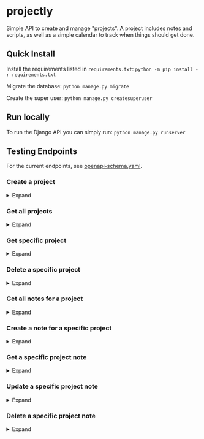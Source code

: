 # projectly
Simple API to create and manage "projects". A project includes notes and scripts, as well as a simple calendar to track when things should get done.

## Quick Install
Install the requirements listed in `requirements.txt`: `python -m pip install -r requirements.txt`

Migrate the database: `python manage.py migrate`

Create the super user: `python manage.py createsuperuser`
## Run locally
To run the Django API you can simply run: `python manage.py runserver`
## Testing Endpoints
For the current endpoints, see [openapi-schema.yaml](./openapi-schema.yaml).
### Create a project
<details>
    <summary>Expand</summary>

#### Via curl
```curl -X POST -H "Content-Type: application/json" -d "{\"name_text\": \"POST test\", \"pub_date\": \"2024-06-19\"}" http://localhost:8000/projects```

Which returns a JSON blob such as:

```json
{
    "id":2,
    "name_text":"POST test",
    "pub_date":"2024-06-19"
}
```
</details>


### Get all projects
<details>
    <summary>Expand</summary>

#### Via curl
```curl -X GET http://localhost:8000/projects```

Which returns a JSON blob such as:

```json
[
    {
        "id": 2,
        "name_text": "POST test",
        "pub_date": "2024-06-19"
    }
]
```
</details>

### Get specific project
<details>
    <summary>Expand</summary>

#### Via curl
```curl -X GET http://localhost:8000/projects/2```

Which returns a JSON blob such as:

```json
{
    "id": 2,
    "name_text": "POST test",
    "pub_date": "2024-06-19"
}
```
</details>

### Delete a specific project
<details>
    <summary>Expand</summary>

#### Via curl
```curl -X DELETE http://localhost:8000/projects/2/```

</details>

### Get all notes for a project
<details>
    <summary>Expand</summary>

#### Via curl
```curl -X GET http://localhost:8000/projects/2/notes```

Which returns a JSON blob such as:

```json
[
    {
        "id": 1,
        "project": 2,
        "note_text": "Some note for a project"
    }
]
```
</details>

### Create a note for a specific project
<details>
    <summary>Expand</summary>

#### Via curl
```curl -X POST -H "Content-Type: application/json" -d "{\"project\": \"2\", \"note_text\": \"Some note for a project\"}" http://localhost:8000/projects/2/notes/```


Which returns a JSON blob such as:

```json
{
    "id": 1,
    "project": 2,
    "note_text": "Some note for a project"
}
```
</details>

### Get a specific project note
<details>
    <summary>Expand</summary>

#### Via curl
```curl -X GET http://localhost:8000/projects/2/notes/1/```

Which returns a JSON blob such as:

```json
{
    "id": 1,
    "project": 2,
    "note_text": "Some note for a project"
}
```
</details>

### Update a specific project note
<details>
    <summary>Expand</summary>

#### Via curl
```curl -X PUT -H "Content-Type: application/json" -d "{\"id\": \"1\", \"project\": \"2\", \"note_text\": \"Some notes for a project need updating\"}" http://localhost:8000/projects/2/notes/1/```

Which returns a JSON blob such as:

```json
{
    "id": 1,
    "project": 2,
    "note_text": "Some notes for a project need updating"
}
```
</details>

### Delete a specific project note
<details>
    <summary>Expand</summary>

#### Via curl
```curl -X DELETE http://localhost:8000/projects/2/notes/1/```

Which returns a JSON blob such as:

```json
{
    "id": 1,
    "project": 2,
    "note_text": "Some notes for a project need updating"
}
```
</details>